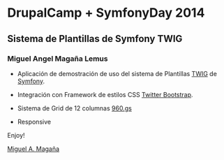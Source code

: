 DrupalCamp + SymfonyDay 2014
============================

Sistema de Plantillas de Symfony TWIG
-------------------------------------

### Miguel Angel Magaña Lemus


* Aplicación de demostración de uso del sistema de Plantillas [TWIG][2] de [Symfony][1].

* Integración con Framework de estilos CSS [Twitter Bootstrap][3].

* Sistema de Grid de 12 columnas [960.gs][4]

* Responsive


Enjoy!

[1]:  http://symfony.com/
[2]:  http://twig.sensiolabs.org/
[3]:  http://getbootstrap.com/
[4]:  http://960.gs/

[Miguel A. Magaña](miguel@matmor.unam.mx)